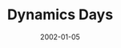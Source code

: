 ---
title: Dynamics Days
collection: talks
type: "Conference" 
permalink: /talks/2002talk1
venue: "Baltimore, MD"
date: 2002-01-05
location: "Baltimore, MD"
---